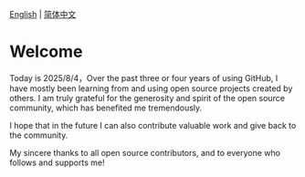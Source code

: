[English](README.md) | [简体中文](README.zh-CN.md)

# Welcome

Today is 2025/8/4，Over the past three or four years of using GitHub, I have mostly been learning from and using open source projects created by others. I am truly grateful for the generosity and spirit of the open source community, which has benefited me tremendously.

I hope that in the future I can also contribute valuable work and give back to the community.

My sincere thanks to all open source contributors, and to everyone who follows and supports me!
